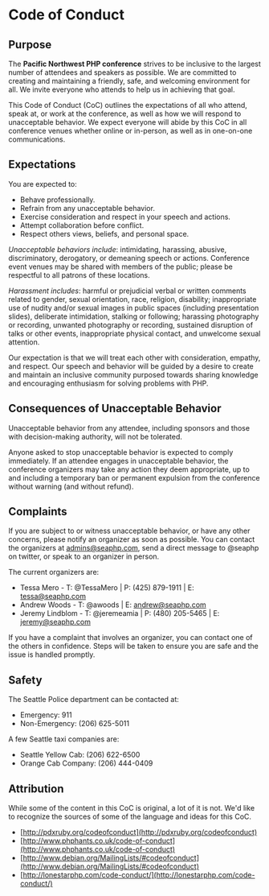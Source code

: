 # Code of Conduct

## Purpose

The **Pacific Northwest PHP conference** strives to be inclusive to the largest number of attendees and speakers as possible. We are committed to creating and maintaining a friendly, safe, and welcoming environment for all. We invite everyone who attends to help us in achieving that goal.

This Code of Conduct (CoC) outlines the expectations of all who attend, speak at, or work at the conference, as well as how we will respond to unacceptable behavior. We expect everyone will abide by this CoC in all conference venues whether online or in-person, as well as in one-on-one communications.

## Expectations

You are expected to:

* Behave professionally.
* Refrain from any unacceptable behavior.
* Exercise consideration and respect in your speech and actions.
* Attempt collaboration before conflict.
* Respect others views, beliefs, and personal space.

*Unacceptable behaviors include*: intimidating, harassing, abusive, discriminatory, derogatory, or demeaning speech or actions. Conference event venues may be shared with members of the public; please be respectful to all patrons of these locations.

*Harassment includes*: harmful or prejudicial verbal or written comments related to gender, sexual orientation, race, religion, disability; inappropriate use of nudity and/or sexual images in public spaces (including presentation slides), deliberate intimidation, stalking or following; harassing photography or recording, unwanted photography or recording, sustained disruption of talks or other events, inappropriate physical contact, and unwelcome sexual attention.

Our expectation is that we will treat each other with consideration, empathy, and respect. Our speech and behavior will be guided by a desire to create and maintain an inclusive community purposed towards sharing knowledge and encouraging enthusiasm for solving problems with PHP.

## Consequences of Unacceptable Behavior

Unacceptable behavior from any attendee, including sponsors and those with decision-making authority, will not be tolerated.

Anyone asked to stop unacceptable behavior is expected to comply immediately. If an attendee engages in unacceptable behavior, the conference organizers may take any action they deem appropriate, up to and including a temporary ban or permanent expulsion from the conference without warning (and without refund).

## Complaints

If you are subject to or witness unacceptable behavior, or have any other concerns, please notify an organizer as soon as possible. You can contact the organizers at admins@seaphp.com, send a direct message to @seaphp on twitter, or speak to an organizer in person.

The current organizers are:

* Tessa Mero - T: @TessaMero | P: (425) 879-1911 | E: tessa@seaphp.com
* Andrew Woods - T: @awoods | E: andrew@seaphp.com
* Jeremy Lindblom - T: @jeremeamia | P: (480) 205-5465 | E: jeremy@seaphp.com

If you have a complaint that involves an organizer, you can contact one of the others in confidence. Steps will be taken to ensure you are safe and the issue is handled promptly.

## Safety

The Seattle Police department can be contacted at:

* Emergency: 911
* Non-Emergency: (206) 625-5011

A few Seattle taxi companies are:

* Seattle Yellow Cab: (206) 622-6500
* Orange Cab Company: (206) 444-0409

## Attribution

While some of the content in this CoC is original, a lot of it is not. We'd like to recognize the sources of some of the language and ideas for this CoC.

* [http://pdxruby.org/codeofconduct](http://pdxruby.org/codeofconduct)
* [http://www.phphants.co.uk/code-of-conduct](http://www.phphants.co.uk/code-of-conduct)
* [http://www.debian.org/MailingLists/#codeofconduct](http://www.debian.org/MailingLists/#codeofconduct)
* [http://lonestarphp.com/code-conduct/](http://lonestarphp.com/code-conduct/)

